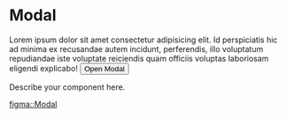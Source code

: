 <script lang="ts" setup>
import {ref} from 'vue'
import Modal from '@cypress-design/vue-modal'
import Button from '@cypress-design/vue-button'
const visible = ref(false)
</script>

# Modal

<DemoWrapper>
	<Modal v-model:show="visible" title="modal">
    Lorem ipsum dolor sit amet consectetur
    adipisicing elit. Id perspiciatis hic ad minima ex recusandae autem
    incidunt, perferendis, illo voluptatum repudiandae iste voluptate
    reiciendis quam officiis voluptas laboriosam eligendi explicabo!
  </Modal>
  <Button @click="visible = true">Open Modal</Button>
</DemoWrapper>

Describe your component here.

[figma::Modal](https://www.figma.com/file/1WJ3GVQyMV5e7xVxPg3yID/Design-System%2C-v1.x---%40latest?type=design&node-id=11381-16819&t=eTHkHYIn7QpvUPjI-4)
